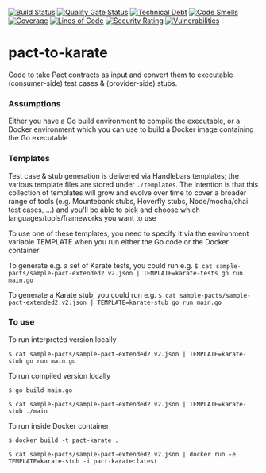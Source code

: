 [![Build Status](https://dev.azure.com/monch1962/monch1962/_apis/build/status/monch1962.pact-to-karate?branchName=master)](https://dev.azure.com/monch1962/monch1962/_build/latest?definitionId=7&branchName=master)
[![Quality Gate Status](https://sonarcloud.io/api/project_badges/measure?project=pact-to-karate&metric=alert_status)](https://sonarcloud.io/dashboard?id=pact-to-karate)
[![Technical Debt](https://sonarcloud.io/api/project_badges/measure?project=pact-to-karate&metric=sqale_index)](https://sonarcloud.io/dashboard?id=pact-to-karate)
[![Code Smells](https://sonarcloud.io/api/project_badges/measure?project=pact-to-karate&metric=code_smells)](https://sonarcloud.io/dashboard?id=pact-to-karate)
[![Coverage](https://sonarcloud.io/api/project_badges/measure?project=pact-to-karate&metric=coverage)](https://sonarcloud.io/dashboard?id=pact-to-karate)
[![Lines of Code](https://sonarcloud.io/api/project_badges/measure?project=pact-to-karate&metric=ncloc)](https://sonarcloud.io/dashboard?id=pact-to-karate)
[![Security Rating](https://sonarcloud.io/api/project_badges/measure?project=pact-to-karate&metric=security_rating)](https://sonarcloud.io/dashboard?id=pact-to-karate)
[![Vulnerabilities](https://sonarcloud.io/api/project_badges/measure?project=pact-to-karate&metric=vulnerabilities)](https://sonarcloud.io/dashboard?id=pact-to-karate)

# pact-to-karate

Code to take Pact contracts as input and convert them to executable (consumer-side) test cases & (provider-side) stubs.

### Assumptions

Either you have a Go build environment to compile the executable, or a Docker environment which you can use to build a Docker image containing the Go executable

### Templates

Test case & stub generation is delivered via Handlebars templates; the various template files are stored under `./templates`. The intention is that this collection of templates will grow and evolve over time to cover a broader range of tools (e.g. Mountebank stubs, Hoverfly stubs, Node/mocha/chai test cases, ...) and you'll be able to pick and choose which languages/tools/frameworks you want to use

To use one of these templates, you need to specify it via the environment variable TEMPLATE when you run either the Go code or the Docker container

To generate e.g. a set of Karate tests, you could run e.g. `$ cat sample-pacts/sample-pact-extended2.v2.json | TEMPLATE=karate-tests go run main.go`

To generate a Karate stub, you could run e.g. `$ cat sample-pacts/sample-pact-extended2.v2.json | TEMPLATE=karate-stub go run main.go`

### To use

To run interpreted version locally

`$ cat sample-pacts/sample-pact-extended2.v2.json | TEMPLATE=karate-stub go run main.go`

To run compiled version locally

`$ go build main.go`

`$ cat sample-pacts/sample-pact-extended2.v2.json | TEMPLATE=karate-stub ./main`

To run inside Docker container

`$ docker build -t pact-karate .`

`$ cat sample-pacts/sample-pact-extended2.v2.json | docker run -e TEMPLATE=karate-stub -i pact-karate:latest`
